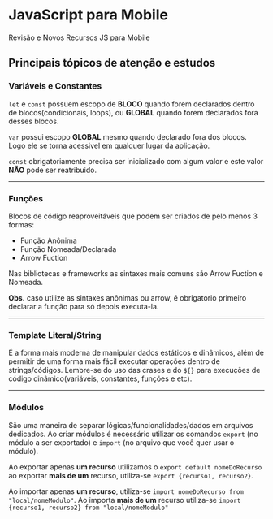 # JavaScript para Mobile

 Revisão e Novos Recursos JS para Mobile

## Principais tópicos de atenção e estudos

### Variáveis e Constantes
`let` e `const` possuem escopo de **BLOCO** quando forem declarados dentro de blocos(condicionais, loops), ou **GLOBAL** quando forem declarados fora desses blocos.

`var` possui escopo **GLOBAL** mesmo quando declarado fora dos blocos. Logo ele se torna acessivel em qualquer lugar da aplicação.

`const` obrigatoriamente precisa ser inicializado com algum valor e este valor **NÃO** pode ser reatribuido.

---

### Funções

Blocos de código reaproveitáveis que podem ser criados de pelo menos 3 formas:

- Função Anônima
- Função Nomeada/Declarada
- Arrow Fuction

Nas bibliotecas e frameworks as sintaxes mais comuns são Arrow Fuction e Nomeada.

**Obs.** caso utilize as sintaxes anônimas ou arrow, é obrigatorio primeiro declarar a função para só depois executa-la.

---

### Template Literal/String

É a forma mais moderna de manipular dados estáticos e dinâmicos, além de permitir de uma forma mais fácil executar operações dentro de strings/códigos. Lembre-se do uso das crases e do `${}` para execuções de código dinâmico(variáveis, constantes, funções e etc).

---

### Módulos

São uma maneira de separar lógicas/funcionalidades/dados em arquivos dedicados. Ao criar módulos é necessário utilizar os comandos `export` (no módulo a ser exportado) e `import` (no arquivo que você quer usar o módulo).

Ao exportar apenas **um recurso** utilizamos o `export default nomeDoRecurso` ao exportar **mais de um** recurso, utiliza-se `export {recurso1, recurso2}`.

Ao importar apenas **um recurso**, utiliza-se `import nomeDoRecurso from "local/nomeModulo"`. Ao importa **mais de um** recurso utiliza-se `import {recurso1, recurso2} from "local/nomeModulo"`
